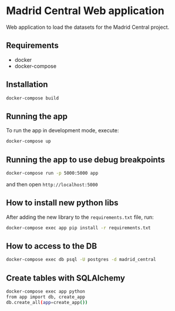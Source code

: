 # Madrid Central Web application

Web application to load the datasets for the Madrid Central project.

## Requirements

* docker
* docker-compose

## Installation

```bash
docker-compose build
```

## Running the app

To run the app in development mode, execute:
```bash
docker-compose up
```

## Running the app to use debug breakpoints
```bash
docker-compose run -p 5000:5000 app
```

and then open `http://localhost:5000`

## How to install new python libs

After adding the new library to the `requirements.txt` file, run:

```bash
docker-compose exec app pip install -r requirements.txt
```

## How to access to the DB

```bash
docker-compose exec db psql -U postgres -d madrid_central
```

## Create tables with SQLAlchemy

```bash
docker-compose exec app python
from app import db, create_app
db.create_all(app=create_app())
```
